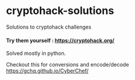 # cryptohack-solutions
Solutions to cryptohack challenges
####  Try them yourself : https://cryptohack.org/

Solved mostly in python.

Checkout this for conversions and encode/decode https://gchq.github.io/CyberChef/